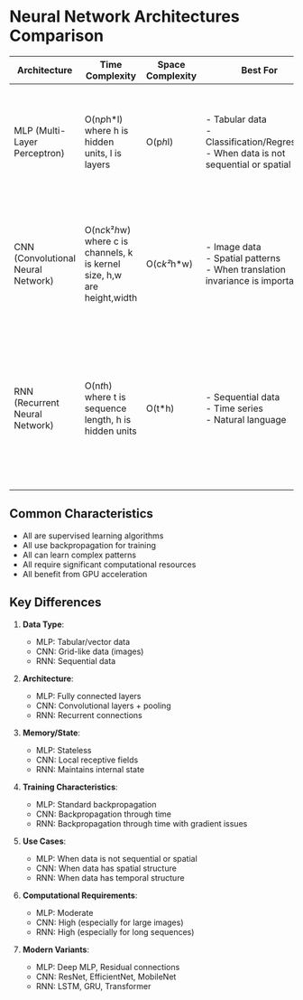 # Neural Network Architectures Comparison

| Architecture | Time Complexity | Space Complexity | Best For | Limitations | Advantages | Use Cases |
|--------------|----------------|------------------|----------|-------------|------------|-----------|
| MLP (Multi-Layer Perceptron) | O(n*p*h*l) where h is hidden units, l is layers | O(p*h*l) | - Tabular data<br>- Classification/Regression<br>- When data is not sequential or spatial | - Requires large amounts of data<br>- Sensitive to hyperparameters<br>- Can get stuck in local optima<br>- Black box model | - Universal approximator<br>- Can learn complex patterns<br>- Works with any input size<br>- Flexible architecture | - Credit scoring<br>- Customer churn prediction<br>- Price prediction<br>- Medical diagnosis |
| CNN (Convolutional Neural Network) | O(n*c*k²*h*w) where c is channels, k is kernel size, h,w are height,width | O(c*k²*h*w) | - Image data<br>- Spatial patterns<br>- When translation invariance is important | - Requires large datasets<br>- Computationally intensive<br>- Needs GPU for training<br>- Architecture design is complex | - Translation invariant<br>- Parameter sharing<br>- Hierarchical feature learning<br>- Excellent for image tasks | - Image classification<br>- Object detection<br>- Image segmentation<br>- Computer vision tasks |
| RNN (Recurrent Neural Network) | O(n*t*h) where t is sequence length, h is hidden units | O(t*h) | - Sequential data<br>- Time series<br>- Natural language | - Vanishing/exploding gradients<br>- Computationally expensive<br>- Difficult to train<br>- Limited context window | - Can process variable length sequences<br>- Maintains memory of past inputs<br>- Good for temporal patterns<br>- Natural for sequence data | - Text generation<br>- Machine translation<br>- Speech recognition<br>- Time series forecasting |

## Common Characteristics
- All are supervised learning algorithms
- All use backpropagation for training
- All can learn complex patterns
- All require significant computational resources
- All benefit from GPU acceleration

## Key Differences
1. **Data Type**:
   - MLP: Tabular/vector data
   - CNN: Grid-like data (images)
   - RNN: Sequential data

2. **Architecture**:
   - MLP: Fully connected layers
   - CNN: Convolutional layers + pooling
   - RNN: Recurrent connections

3. **Memory/State**:
   - MLP: Stateless
   - CNN: Local receptive fields
   - RNN: Maintains internal state

4. **Training Characteristics**:
   - MLP: Standard backpropagation
   - CNN: Backpropagation through time
   - RNN: Backpropagation through time with gradient issues

5. **Use Cases**:
   - MLP: When data is not sequential or spatial
   - CNN: When data has spatial structure
   - RNN: When data has temporal structure

6. **Computational Requirements**:
   - MLP: Moderate
   - CNN: High (especially for large images)
   - RNN: High (especially for long sequences)

7. **Modern Variants**:
   - MLP: Deep MLP, Residual connections
   - CNN: ResNet, EfficientNet, MobileNet
   - RNN: LSTM, GRU, Transformer 